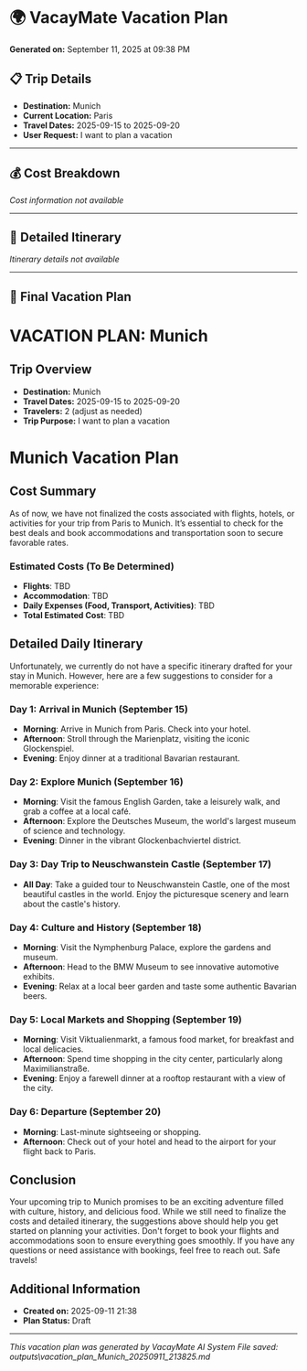 # 🌍 VacayMate Vacation Plan

**Generated on:** September 11, 2025 at 09:38 PM

## 📋 Trip Details
- **Destination:** Munich
- **Current Location:** Paris
- **Travel Dates:** 2025-09-15 to 2025-09-20
- **User Request:** I want to plan a vacation

---

## 💰 Cost Breakdown
*Cost information not available*

---

## 📅 Detailed Itinerary

*Itinerary details not available*

---

## 🎯 Final Vacation Plan

# VACATION PLAN: Munich
            
## Trip Overview
- **Destination:** Munich
- **Travel Dates:** 2025-09-15 to 2025-09-20
- **Travelers:** 2 (adjust as needed)
- **Trip Purpose:** I want to plan a vacation

# Munich Vacation Plan

## Cost Summary
As of now, we have not finalized the costs associated with flights, hotels, or activities for your trip from Paris to Munich. It’s essential to check for the best deals and book accommodations and transportation soon to secure favorable rates. 

### Estimated Costs (To Be Determined)
- **Flights**: TBD
- **Accommodation**: TBD
- **Daily Expenses (Food, Transport, Activities)**: TBD
- **Total Estimated Cost**: TBD

## Detailed Daily Itinerary
Unfortunately, we currently do not have a specific itinerary drafted for your stay in Munich. However, here are a few suggestions to consider for a memorable experience:

### Day 1: Arrival in Munich (September 15)
- **Morning**: Arrive in Munich from Paris. Check into your hotel.
- **Afternoon**: Stroll through the Marienplatz, visiting the iconic Glockenspiel.
- **Evening**: Enjoy dinner at a traditional Bavarian restaurant.

### Day 2: Explore Munich (September 16)
- **Morning**: Visit the famous English Garden, take a leisurely walk, and grab a coffee at a local café.
- **Afternoon**: Explore the Deutsches Museum, the world's largest museum of science and technology.
- **Evening**: Dinner in the vibrant Glockenbachviertel district.

### Day 3: Day Trip to Neuschwanstein Castle (September 17)
- **All Day**: Take a guided tour to Neuschwanstein Castle, one of the most beautiful castles in the world. Enjoy the picturesque scenery and learn about the castle's history.

### Day 4: Culture and History (September 18)
- **Morning**: Visit the Nymphenburg Palace, explore the gardens and museum.
- **Afternoon**: Head to the BMW Museum to see innovative automotive exhibits.
- **Evening**: Relax at a local beer garden and taste some authentic Bavarian beers.

### Day 5: Local Markets and Shopping (September 19)
- **Morning**: Visit Viktualienmarkt, a famous food market, for breakfast and local delicacies.
- **Afternoon**: Spend time shopping in the city center, particularly along Maximilianstraße.
- **Evening**: Enjoy a farewell dinner at a rooftop restaurant with a view of the city.

### Day 6: Departure (September 20)
- **Morning**: Last-minute sightseeing or shopping.
- **Afternoon**: Check out of your hotel and head to the airport for your flight back to Paris.

## Conclusion
Your upcoming trip to Munich promises to be an exciting adventure filled with culture, history, and delicious food. While we still need to finalize the costs and detailed itinerary, the suggestions above should help you get started on planning your activities. Don't forget to book your flights and accommodations soon to ensure everything goes smoothly. If you have any questions or need assistance with bookings, feel free to reach out. Safe travels!

## Additional Information
- **Created on:** 2025-09-11 21:38
- **Plan Status:** Draft


---

*This vacation plan was generated by VacayMate AI System*
*File saved: outputs\vacation_plan_Munich_20250911_213825.md*
